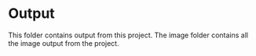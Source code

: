 # Output

This folder contains output from this project. The image folder contains all the image output from the project.

